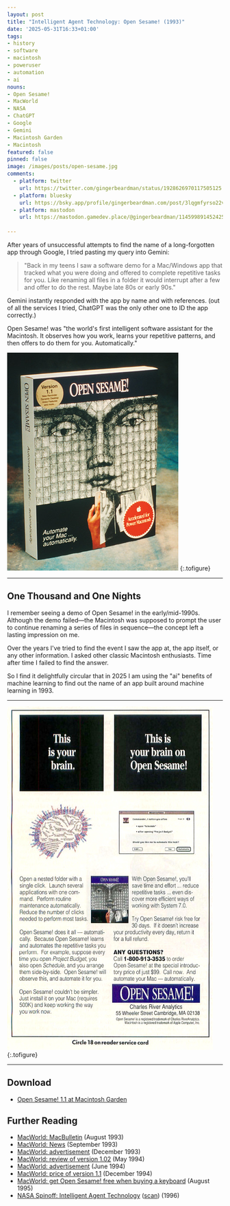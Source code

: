 ```yaml
---
layout: post
title: "Intelligent Agent Technology: Open Sesame! (1993)"
date: '2025-05-31T16:33+01:00'
tags:
- history
- software
- macintosh
- poweruser
- automation
- ai
nouns:
- Open Sesame!
- MacWorld
- NASA
- ChatGPT
- Google
- Gemini
- Macintosh Garden
- Macintosh
featured: false
pinned: false
image: /images/posts/open-sesame.jpg
comments:
  - platform: twitter
    url: https://twitter.com/gingerbeardman/status/1928626970117505125
  - platform: bluesky
    url: https://bsky.app/profile/gingerbeardman.com/post/3lqgmfyrso22v
  - platform: mastodon
    url: https://mastodon.gamedev.place/@gingerbeardman/114599891452425698

---
```


After years of unsuccessful attempts to find the name of a long-forgotten app through Google, I tried pasting my query into Gemini:

> "Back in my teens I saw a software demo for a Mac/Windows app that tracked what you were doing and offered to complete repetitive tasks for you. Like renaming all files in a folder it would interrupt after a few and offer to do the rest. Maybe late 80s or early 90s."

Gemini instantly responded with the app by name and with references. (out of all the services I tried, ChatGPT was the only other one to ID the app correctly.)

Open Sesame! was "the world's first intelligent software assistant for the Macintosh. It observes how you work, learns your repetitive patterns, and then offers to do them for you. Automatically."

![IMG](/images/posts/open-sesame.jpg "Open Sesame! software reduces computer-use complexity<br>by relieving users of many routine tasks.")
{:.tofigure}

----

## One Thousand and One Nights

I remember seeing a demo of Open Sesame! in the early/mid-1990s. Although the demo failed—the Macintosh was supposed to prompt the user to continue renaming a series of files in sequence—the concept left a lasting impression on me.

Over the years I've tried to find the event I saw the app at, the app itself, or any other information. I asked other classic Macintosh enthusiasts. Time after time I failed to find the answer.

So I find it delightfully circular that in 2025 I am using the "ai" benefits of machine learning to find out the name of an app built around machine learning in 1993.

----

![IMG](/images/posts/open-sesame-ad-1993.jpg "Advertisement in MacWorld (December 1993)")
{:.tofigure}

----

## Download
- [Open Sesame! 1.1 at Macintosh Garden](https://macintoshgarden.org/apps/open-sesame-11)

## Further Reading
- [MacWorld: MacBulletin](https://archive.org/details/MacWorld_9308_August_1993/page/n26/mode/2up?q=%22open+sesame%22) (August 1993)
- [MacWorld: News](https://archive.org/details/MacWorld_9309_September_1993/page/n37/mode/2up?q=%22open+sesame%22) (September 1993)
- [MacWorld: advertisement](https://archive.org/details/MacWorld_9312_December_1993/mode/2up?q=%22open+sesame%22) (December 1993)
- [MacWorld: review of version 1.02](https://archive.org/details/MacWorld_9405_May_1994/page/n85/mode/2up?q=%22open+sesame%22) (May 1994)
- [MacWorld: advertisement](https://archive.org/details/MacWorld_9406_June_1994/mode/2up?q=%22open+sesame%22) (June 1994)
- [MacWorld: price of version 1.1](https://archive.org/details/MacWorld_9412_December_1994/mode/2up?q=%22open+sesame%22) (December 1994)
- [MacWorld: get Open Sesame! free when buying a keyboard](https://archive.org/details/MacWorld_9508_August_1995/page/n203/mode/2up?q=%22open+sesame%22) (August 1995)
- [NASA Spinoff: Intelligent Agent Technology](https://spinoff.nasa.gov/spinoff1996/56.html) ([scan](https://archive.org/details/1991_20210720_202107/1996/page/n96/mode/1up)) (1996)
